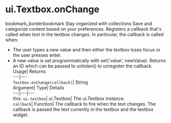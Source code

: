  
#  ui.Textbox.onChange
bookmark_borderbookmark Stay organized with collections  Save and categorize content based on your preferences. 
Registers a callback that's called when text in the textbox changes. 
In particular, the callback is called when:
- The user types a new value and then either the textbox loses focus or the user presses enter.
- A new value is set programmatically with set('value', newValue).
Returns an ID which can be passed to unlisten() to unregister the callback.
Usage| Returns  
---|---  
`Textbox.onChange(callback)`| String  
Argument| Type| Details  
---|---|---  
this: `ui.textbox`| ui.Textbox| The ui.Textbox instance.  
`callback`| Function| The callback to fire when the text changes. The callback is passed the text currently in the textbox and the textbox widget.  
